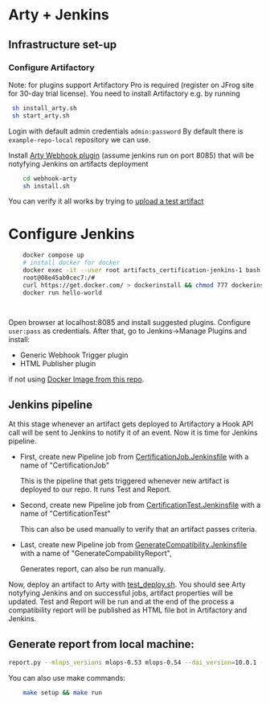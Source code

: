 # Arty + Jenkins

## Infrastructure set-up
### Configure Artifactory

Note: for plugins support Artifactory Pro is required (register on JFrog site for 30-day trial license). You need to install Artifactory e.g. by running

```bash
 sh install_arty.sh
 sh start_arty.sh
```

Login with default admin credentials `admin:password`
By default there is `example-repo-local` repository we can use. 

Install [Arty Webhook plugin](https://www.eficode.com/blog/triggering-jenkins-pipelines-on-artifactory-events) (assume jenkins run on port 8085) that will be notyfying Jenkins on artifacts deployment
```bash
    cd webhook-arty
    sh install.sh
```

You can verify it all works by trying to [upload a test artifact](testing/test_deploy.sh)

# Configure Jenkins

```bash
    docker compose up
    # install docker for docker
    docker exec -it --user root artifacts_certification-jenkins-1 bash
    root@08e45ab0cec7:/# 
    curl https://get.docker.com/ > dockerinstall && chmod 777 dockerinstall && ./dockerinstall
    docker run hello-world

    
```
Open browser at localhost:8085 and install suggested plugins. Configure `user:pass` as credentials.
After that, go to Jenkins->Manage Plugins and install:
- Generic Webhook Trigger plugin
- HTML Publisher plugin

if not using [Docker Image from this repo](docker/Dockerfile).

## Jenkins pipeline

At this stage whenever an artifact gets deployed to Artifactory a Hook API call will be sent to Jenkins to notify it of an event.
Now it is time for Jenkins pipeline.

* First, create new Pipeline job from [CertificationJob.Jenkinsfile](CertificationJob.Jenkinsfile) with a name of
"CertificationJob"

    This is the pipeline that gets triggered whenever new artifact is deployed to our repo. It runs Test and Report.

* Second, create new Pipeline job from [CertificationTest.Jenkinsfile](ci/CertificationTest.Jenkinsfile)
with a name of "CertificationTest"

    This can also be used manually to verify that an artifact passes criteria.

* Last, create new Pipeline job from [GenerateCompatibility.Jenkinsfile](ci/GenerateCompatibilityReport.Jenkinsfile)
  with a name of "GenerateCompabilityReport",

    Generates report, can also be run manually.

Now, deploy an artifact to Arty with [test_deploy.sh](testing/test_deploy.sh). You should see Arty notyfying Jenkins and on successful 
jobs, artifact properties will be updated. Test and Report will be run and at the end of the process a compatibility report will be published as HTML file bot
in Artifactory and Jenkins.



## Generate report from local machine:

```bash
report.py --mlops_versions mlops-0.53 mlops-0.54 --dai_version=10.0.1 --repo="example-repo-local/dai" --artifactory_url="http://localhost:8081/artifactory" --artifactory_user=... --artifactory_password=...

```
You can also use make commands:
```bash
    make setup && make run
```
